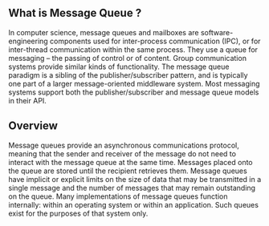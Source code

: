 ## What is Message Queue ?
In computer science, message queues and mailboxes are software-engineering components used for inter-process communication (IPC), or for inter-thread communication within the same process. They use a queue for messaging – the passing of control or of content. Group communication systems provide similar kinds of functionality.
The message queue paradigm is a sibling of the publisher/subscriber pattern, and is typically one part of a larger message-oriented middleware system. Most messaging systems support both the publisher/subscriber and message queue models in their API.

## Overview
Message queues provide an asynchronous communications protocol, meaning that the sender and receiver of the message do not need to interact with the message queue at the same time. Messages placed onto the queue are stored until the recipient retrieves them. Message queues have implicit or explicit limits on the size of data that may be transmitted in a single message and the number of messages that may remain outstanding on the queue.
Many implementations of message queues function internally: within an operating system or within an application. Such queues exist for the purposes of that system only.
